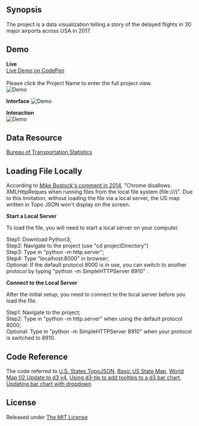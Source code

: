 ## Synopsis 
The project is a data visualization telling a story of the delayed flights in 30 major airports across USA in 2017.

## Demo 

<strong>Live</strong></br>
<a href = "https://codepen.io/Yaeno/project/full/XYrxVR ">Live Demo on CodePen </a></br></br>
Please click the Project Name to enter the full project view.</br>
![Demo](https://user-images.githubusercontent.com/23627710/37596922-fb7c1d5c-2b3a-11e8-9751-480a22898f91.png)</br>

<strong>Interface</strong>
![Demo](https://user-images.githubusercontent.com/23627710/37572902-3bd18674-2acf-11e8-8c91-e5eb058b17e9.png)</br>

<strong>Interaction</strong></br>
![Demo](https://user-images.githubusercontent.com/23627710/37572844-688da478-2ace-11e8-80ce-334cfab89404.gif)


## Data Resource 
<a href = "https://www.transtats.bts.gov/OT_Delay/OT_DelayCause1.asp">Bureau of Transportation Statistics </a>


## Loading File Locally

According to <a href="https://github.com/d3/d3/issues/1698">Mike Bostock's comment in 2014</a>, "Chrome disallows XMLHttpReques when running files from the local file system (file:///)".  Due to this limitation, without loading the file via a local server, the US map written in Topo JSON won't display on the screen.

<strong> Start a Local Server</strong>

To load the file, you will need to start a local server on your computer.

Step1: Download Python3;</br>
Step2: Navigate to the project (use "cd projectDirectory")</br>
Step3: Type in "python -m http.server";</br>
Step4: Type "localhost:8000" in browser;</br>
Optional: If the default protocol 8000 is in use, you can switch to another protocol by typing "python -m SimpleHTTPServer 8910" .

<strong> Connect to the Local Server </strong>

After the initial setup, you need to connect to the local server before you load the file.

Step1: Navigate to the project;</br>
Step2: Type in "python -m http.server" when using the default protocol 8000;</br>
Optional: Type in "python -m SimpleHTTPServer 8910" when your protocol is switched to 8910.

## Code Reference 
The code referred to <a href="https://bl.ocks.org/mbostock/4090848">U.S. States TopoJSON</a>, <a href="http://bl.ocks.org/michellechandra/0b2ce4923dc9b5809922">Basic US State Map</a>, <a href="http://bl.ocks.org/micahstubbs/8e15870eb432a21f0bc4d3d527b2d14f">World Map 02 Update to d3 v4</a>, <a href="http://bl.ocks.org/Caged/6476579">Using d3-tip to add tooltips to a d3 bar chart</a>, <a href="http://bl.ocks.org/williaster/10ef968ccfdc71c30ef8">Updating bar chart with dropdown</a>


## License 
Released under <a href = "https://opensource.org/licenses/MIT"> The MIT License </a>